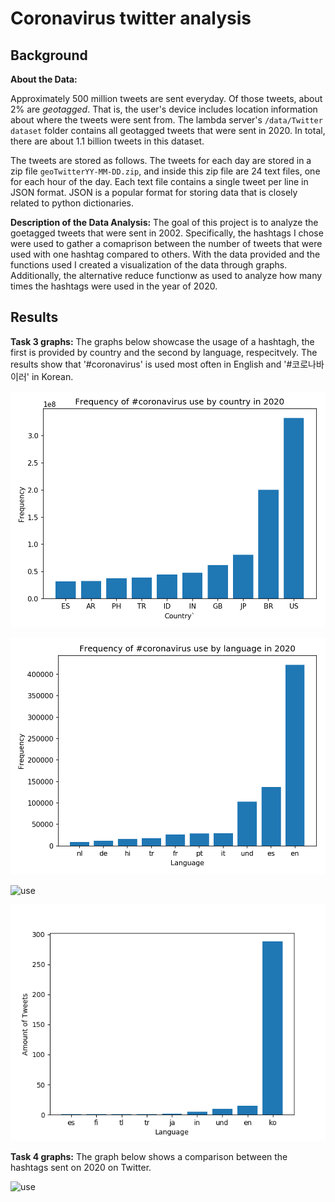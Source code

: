 # Coronavirus twitter analysis


## Background

**About the Data:**

Approximately 500 million tweets are sent everyday.
Of those tweets, about 2% are *geotagged*.
That is, the user's device includes location information about where the tweets were sent from.
The lambda server's `/data/Twitter dataset` folder contains all geotagged tweets that were sent in 2020.
In total, there are about 1.1 billion tweets in this dataset.

The tweets are stored as follows.
The tweets for each day are stored in a zip file `geoTwitterYY-MM-DD.zip`,
and inside this zip file are 24 text files, one for each hour of the day.
Each text file contains a single tweet per line in JSON format.
JSON is a popular format for storing data that is closely related to python dictionaries.


**Description of the Data Analysis:**
The goal of this project is to analyze the goetagged tweets that were sent in 2002. 
Specifically, the hashtags I chose were used to gather a comaprison between the number of tweets that were used with one hashtag compared to others.
With the data provided and the functions used I created a visualization of the data through graphs.
Additionally, the alternative reduce functionw as used to analyze how many times the hashtags were used in the year of 2020.

## Results

**Task 3 graphs:**
The graphs below showcase the usage of a hashtagh, the first is provided by country and the second by language, respecitvely. The results show that '#coronavirus' is used most often in English and '#코로나바이러' in Korean.

![use](covid_country2020.png)

![use](covid_lang2020.png)

![use](speacialcountry.png)

![use](speciallanguage.png)



**Task 4 graphs:**
The graph below shows a comparison between the hashtags sent on 2020 on Twitter.

![use](hashtag_comparison_#corona_#sad_#healthy.png)
